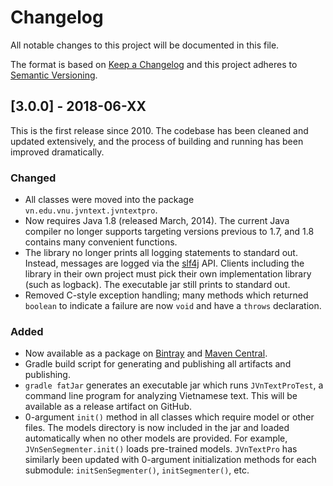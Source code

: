 # Changelog

All notable changes to this project will be documented in this file.

The format is based on [Keep a Changelog](http://keepachangelog.com/en/1.0.0/)
and this project adheres to [Semantic Versioning](http://semver.org/spec/v2.0.0.html).

## [3.0.0] - 2018-06-XX

This is the first release since 2010. The codebase has been cleaned and updated extensively, and the process of building and running has been improved dramatically.

### Changed

* All classes were moved into the package `vn.edu.vnu.jvntext.jvntextpro`.
* Now requires Java 1.8 (released March, 2014). The current Java compiler no longer supports targeting versions previous to 1.7, and 1.8 contains many convenient functions.
* The library no longer prints all logging statements to standard out. Instead, messages are logged via the [slf4j](https://www.slf4j.org/) API. Clients including the library in their own project must pick their own implementation library (such as logback). The executable jar still prints to standard out.
* Removed C-style exception handling; many methods which returned `boolean` to indicate a failure are now `void` and have a `throws` declaration.

### Added

* Now available as a package on [Bintray](TODO) and [Maven Central](TODO).
* Gradle build script for generating and publishing all artifacts and publishing.
* `gradle fatJar` generates an executable jar which runs `JVnTextProTest`, a command line program for analyzing Vietnamese text. This will be available as a release artifact on GitHub.
* 0-argument `init()` method in all classes which require model or other files. The models directory is now included in the jar and loaded automatically when no other models are provided. For example, `JVnSenSegmenter.init()` loads pre-trained models. `JVnTextPro` has similarly been updated with 0-argument initialization methods for each submodule: `initSenSegmenter()`, `initSegmenter()`, etc.
